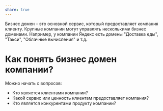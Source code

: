 ```yaml
---
share: true
---
```


Бизнес домен - это основной сервис, который предоставляет компания клиенту. Крупные компании могут управлять несколькими бизнес доменами. Например, у компании Яндекс есть домены "Доставка еды", "Такси", "Облачные вычисления" и т.д.

# Как понять бизнес домен компании?
Можно начать с вопросов:
- Кто является клиентами компании?
- Какой сервис или ценность клиентам предоставляет компания?
- Кто является конкурентами продукту компании?